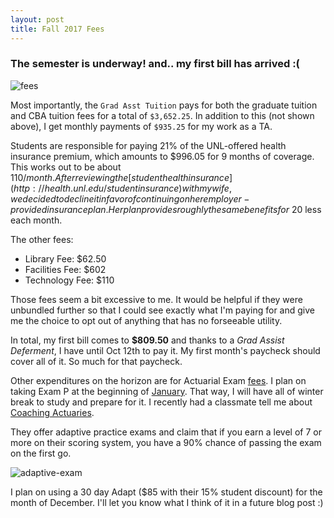 ```yaml
---
layout: post
title: Fall 2017 Fees
---
```


### The semester is underway! and.. my first bill has arrived :(

![fees]({{site.url}}/assets/img/fall2017-fees.png)

Most importantly, the `Grad Asst Tuition` pays for both the graduate tuition and CBA tuition fees for a total of `$3,652.25`. In addition to this (not shown above), I get monthly payments of `$935.25` for my work as a TA.

Students are responsible for paying 21% of the UNL-offered health insurance premium, which amounts to $996.05 for 9 months of coverage. This works out to be about $110/month. After reviewing the [student health insurance ](http://health.unl.edu/studentinsurance) with my wife, we decided to decline it in favor of continuing on her employer-provided insurance plan. Her plan provides roughly the same benefits for ~$20 less each month.

The other fees:

* Library Fee: $62.50
* Facilities Fee: $602
* Technology Fee: $110

Those fees seem a bit excessive to me. It would be helpful if they were unbundled further so that I could see exactly what I'm paying for and give me the choice to opt out of anything that has no forseeable utility.

In total, my first bill comes to **$809.50** and thanks to a *Grad Assist Deferment*, I have until Oct 12th to pay it. My first month's paycheck should cover all of it. So much for that paycheck.

Other expenditures on the horizon are for Actuarial Exam [fees](https://www.soa.org/Education/Exam-Req/Syllabus-Study-Materials/Exam-and-Module-Fees.aspx). I plan on taking Exam P at the beginning of [January](https://www.soa.org/Education/Exam-Req/Exam-Day-Info/edu-2018-cbt-test-schedule.aspx). That way, I will have all of winter break to study and prepare for it. I recently had a classmate tell me about [Coaching Actuaries](https://www.coachingactuaries.com).

They offer adaptive practice exams and claim that if you earn a level of 7 or more on their scoring system, you have a 90% chance of passing the exam on the first go.

![adaptive-exam]({{site.url}}/assets/img/adaptive-exams.png)

I plan on using a 30 day Adapt ($85 with their 15% student discount) for the month of December. I'll let you know what I think of it in a future blog post :)